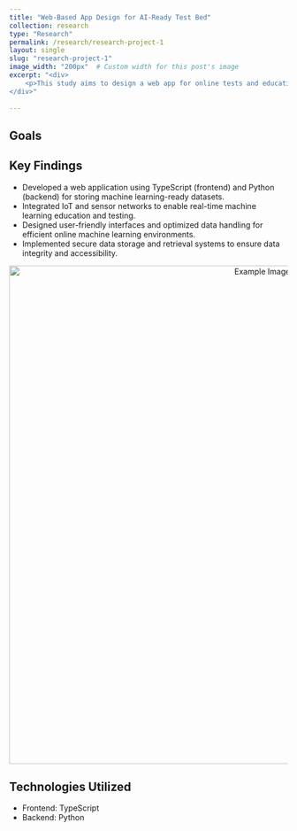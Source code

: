 ```yaml
---
title: "Web-Based App Design for AI-Ready Test Bed"
collection: research
type: "Research"
permalink: /research/research-project-1
layout: single
slug: "research-project-1"
image_width: "200px"  # Custom width for this post's image
excerpt: "<div>
    <p>This study aims to design a web app for online tests and education of machine learning on AI-Ready test bed.</p>
</div>"
    
---
```


## Goals

## Key Findings
- Developed a web application using TypeScript (frontend) and Python (backend) for storing machine learning-ready datasets.
- Integrated IoT and sensor networks to enable real-time machine learning education and testing.
- Designed user-friendly interfaces and optimized data handling for efficient online machine learning environments.
- Implemented secure data storage and retrieval systems to ensure data integrity and accessibility.
<div style="text-align: center;">
    <img src="https://haodongchen.github.io/haodongchen.github.io/images/research-project-1-result-1.jpg" alt="Example Image" width="900" />
</div>


## Technologies Utilized
- Frontend: TypeScript
- Backend: Python

